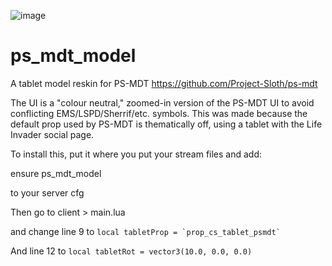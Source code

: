 ![image](https://github.com/alberttheprince/ps_mdt_model/assets/85725579/555fc573-5130-4d9d-bf6a-daf032ef1dd8)

# ps_mdt_model
A tablet model reskin for PS-MDT https://github.com/Project-Sloth/ps-mdt

The UI is a "colour neutral," zoomed-in version of the PS-MDT UI to avoid conflicting EMS/LSPD/Sherrif/etc. symbols. This was made because the default prop used by PS-MDT is thematically off, using a tablet with the Life Invader social page.

To install this, put it where you put your stream files and add:

ensure ps_mdt_model

to your server cfg

Then go to client > main.lua 

and change line 9 to ```local tabletProp = `prop_cs_tablet_psmdt` ```

And line 12 to ```local tabletRot = vector3(10.0, 0.0, 0.0)```

